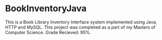 # BookInventoryJava
This is a Book Library Inventory Interface system implemented using Java, HTTP and MySQL. This project was completed as a part of my Masters of Computer Science. 
Grade Recieved: 95%.
